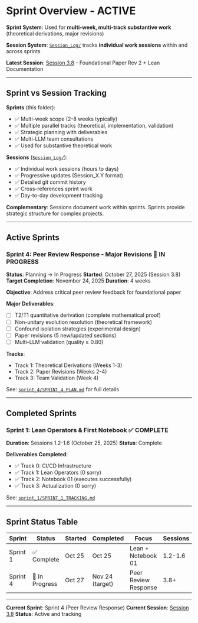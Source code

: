 # Sprint Overview - ACTIVE

**Sprint System**: Used for **multi-week, multi-track substantive work** (theoretical derivations, major revisions)

**Session System**: [`Session_Log/`](../Session_Log/) tracks **individual work sessions** within and across sprints

**Latest Session**: [Session 3.8](../Session_Log/Session_3.8.md) - Foundational Paper Rev 2 + Lean Documentation

---

## Sprint vs Session Tracking

**Sprints** (this folder):
- ✅ Multi-week scope (2-8 weeks typically)
- ✅ Multiple parallel tracks (theoretical, implementation, validation)
- ✅ Strategic planning with deliverables
- ✅ Multi-LLM team consultations
- ✅ Used for substantive theoretical work

**Sessions** ([`Session_Log/`](../Session_Log/)):
- ✅ Individual work sessions (hours to days)
- ✅ Progressive updates (Session_X.Y format)
- ✅ Detailed git commit history
- ✅ Cross-references sprint work
- ✅ Day-to-day development tracking

**Complementary**: Sessions document work within sprints. Sprints provide strategic structure for complex projects.

---

## Active Sprints

### Sprint 4: Peer Review Response - Major Revisions 🔄 **IN PROGRESS**

**Status**: Planning → In Progress
**Started**: October 27, 2025 (Session 3.8)
**Target Completion**: November 24, 2025
**Duration**: 4 weeks

**Objective**: Address critical peer review feedback for foundational paper

**Major Deliverables**:
- [ ] T2/T1 quantitative derivation (complete mathematical proof)
- [ ] Non-unitary evolution resolution (theoretical framework)
- [ ] Confound isolation strategies (experimental design)
- [ ] Paper revisions (5 new/updated sections)
- [ ] Multi-LLM validation (quality ≥ 0.80)

**Tracks**:
- Track 1: Theoretical Derivations (Weeks 1-3)
- Track 2: Paper Revisions (Weeks 2-4)
- Track 3: Team Validation (Week 4)

See: [`sprint_4/SPRINT_4_PLAN.md`](sprint_4/SPRINT_4_PLAN.md) for full details

---

## Completed Sprints

### Sprint 1: Lean Operators & First Notebook ✅ COMPLETE

**Duration**: Sessions 1.2-1.6 (October 25, 2025)
**Status**: Complete

**Deliverables Completed**:
- ✅ Track 0: CI/CD Infrastructure
- ✅ Track 1: Lean Operators (0 sorry)
- ✅ Track 2: Notebook 01 (executes successfully)
- ✅ Track 3: Actualization (0 sorry)

See: [`sprint_1/SPRINT_1_TRACKING.md`](sprint_1/SPRINT_1_TRACKING.md)

---

## Sprint Status Table

| Sprint | Status | Started | Completed | Focus | Sessions |
|--------|--------|---------|-----------|-------|----------|
| Sprint 1 | ✅ Complete | Oct 25 | Oct 25 | Lean + Notebook 01 | 1.2-1.6 |
| Sprint 4 | 🔄 In Progress | Oct 27 | Nov 24 (target) | Peer Review Response | 3.8+ |

---

**Current Sprint**: Sprint 4 (Peer Review Response)
**Current Session**: [Session 3.8](../Session_Log/Session_3.8.md)
**Status**: Active and tracking
